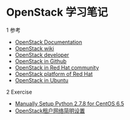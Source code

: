 # OpenStack 学习笔记

1 参考
  - [OpenStack Documentation](http://docs.openstack.org/)
  - [OpenStack wiki](https://wiki.openstack.org/wiki/Main_Page)
  - [OpenStack developer](http://docs.openstack.org/developer/openstack-projects.html)
  - [OpenStack in Github](https://github.com/openstack/)
  - [OpenStack in Red Hat community](https://openstack.redhat.com/Main_Page)
  - [OpenStack platform of Red Hat](https://access.redhat.com/documentation/en-US/Red_Hat_Enterprise_Linux_OpenStack_Platform/)
  - [OpenStack in Ubuntu](http://www.ubuntu.com/cloud/openstack/)

2 Exercise
  * [Manually Setup Python 2.7.8 for CentOS 6.5](/os/devel-env.rst)
  * [OpenStack租户网络简明设置](/os/tenant-networking-zh.rst)
